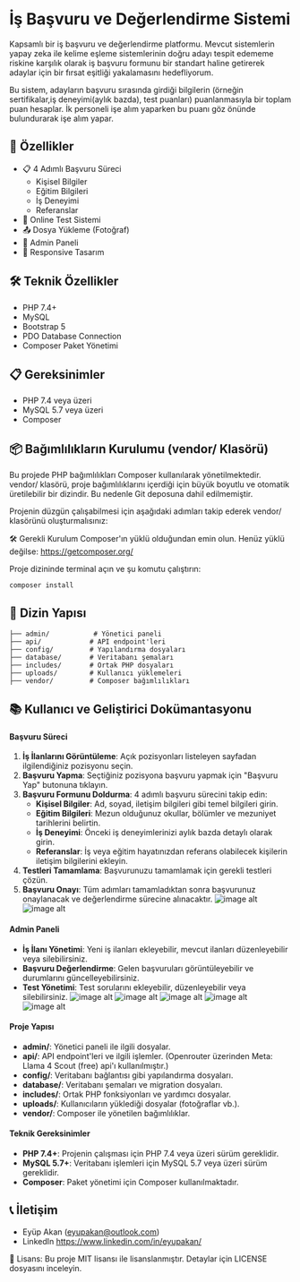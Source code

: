 # İş Başvuru ve Değerlendirme Sistemi

Kapsamlı bir iş başvuru ve değerlendirme platformu. Mevcut sistemlerin yapay zeka ile kelime eşleme sistemlerinin doğru adayı tespit edememe riskine karşılık olarak iş başvuru formunu bir standart haline getirerek adaylar için bir fırsat eşitliği yakalamasını hedefliyorum.
 
Bu sistem, adayların başvuru sırasında girdiği bilgilerin (örneğin sertifikalar,iş deneyimi(aylık bazda), test puanları) puanlanmasıyla bir toplam puan hesaplar. İk personeli işe alım yaparken bu puanı göz önünde bulundurarak işe alım yapar.

## 🌟 Özellikler

- 📋 4 Adımlı Başvuru Süreci
  - Kişisel Bilgiler
  - Eğitim Bilgileri
  - İş Deneyimi
  - Referanslar
- 📝 Online Test Sistemi
- 📤 Dosya Yükleme (Fotoğraf)
- 👥 Admin Paneli
- 📱 Responsive Tasarım


## 🛠️ Teknik Özellikler

- PHP 7.4+
- MySQL
- Bootstrap 5
- PDO Database Connection
- Composer Paket Yönetimi

## 📋 Gereksinimler

- PHP 7.4 veya üzeri
- MySQL 5.7 veya üzeri
- Composer

## 📦 Bağımlılıkların Kurulumu (vendor/ Klasörü)
Bu projede PHP bağımlılıkları Composer kullanılarak yönetilmektedir. vendor/ klasörü, proje bağımlılıklarını içerdiği için büyük boyutlu ve otomatik üretilebilir bir dizindir. Bu nedenle Git deposuna dahil edilmemiştir.

Projenin düzgün çalışabilmesi için aşağıdaki adımları takip ederek vendor/ klasörünü oluşturmalısınız:

🛠️ Gerekli Kurulum
Composer'ın yüklü olduğundan emin olun.
Henüz yüklü değilse: https://getcomposer.org/

Proje dizininde terminal açın ve şu komutu çalıştırın:

```bash
composer install
```


## 📁 Dizin Yapısı

```
├── admin/           # Yönetici paneli
├── api/            # API endpoint'leri
├── config/         # Yapılandırma dosyaları
├── database/       # Veritabanı şemaları
├── includes/       # Ortak PHP dosyaları
├── uploads/        # Kullanıcı yüklemeleri
├── vendor/         # Composer bağımlılıkları
```


## 📚 Kullanıcı ve Geliştirici Dokümantasyonu


#### Başvuru Süreci
1. **İş İlanlarını Görüntüleme**: Açık pozisyonları listeleyen sayfadan ilgilendiğiniz pozisyonu seçin.
2. **Başvuru Yapma**: Seçtiğiniz pozisyona başvuru yapmak için "Başvuru Yap" butonuna tıklayın.
3. **Başvuru Formunu Doldurma**: 4 adımlı başvuru sürecini takip edin:
   - **Kişisel Bilgiler**: Ad, soyad, iletişim bilgileri gibi temel bilgileri girin.
   - **Eğitim Bilgileri**: Mezun olduğunuz okullar, bölümler ve mezuniyet tarihlerini belirtin.
   - **İş Deneyimi**: Önceki iş deneyimlerinizi aylık bazda detaylı olarak girin.
   - **Referanslar**: İş veya eğitim hayatınızdan referans olabilecek kişilerin iletişim bilgilerini ekleyin.
4. **Testleri Tamamlama**: Başvurunuzu tamamlamak için gerekli testleri çözün.
5. **Başvuru Onayı**: Tüm adımları tamamladıktan sonra başvurunuz onaylanacak ve değerlendirme sürecine alınacaktır.
![image alt](https://github.com/eyupakan/ise_alim_ve_degerlendirme_sistemi/blob/892bbe85d90c68717ee860cf5c0d8a491f6af148/uploads/photos/ui_6.png)
![image alt](https://github.com/eyupakan/ise_alim_ve_degerlendirme_sistemi/blob/892bbe85d90c68717ee860cf5c0d8a491f6af148/uploads/photos/ui_7.png)

#### Admin Paneli
- **İş İlanı Yönetimi**: Yeni iş ilanları ekleyebilir, mevcut ilanları düzenleyebilir veya silebilirsiniz.
- **Başvuru Değerlendirme**: Gelen başvuruları görüntüleyebilir ve durumlarını güncelleyebilirsiniz.
- **Test Yönetimi**: Test sorularını ekleyebilir, düzenleyebilir veya silebilirsiniz.
![image alt](https://github.com/eyupakan/ise_alim_ve_degerlendirme_sistemi/blob/892bbe85d90c68717ee860cf5c0d8a491f6af148/uploads/photos/ui_5.jpg)
![image alt](https://github.com/eyupakan/ise_alim_ve_degerlendirme_sistemi/blob/892bbe85d90c68717ee860cf5c0d8a491f6af148/uploads/photos/ui_4.png)
![image alt](https://github.com/eyupakan/ise_alim_ve_degerlendirme_sistemi/blob/892bbe85d90c68717ee860cf5c0d8a491f6af148/uploads/photos/ui_1.png)
![image alt](https://github.com/eyupakan/ise_alim_ve_degerlendirme_sistemi/blob/892bbe85d90c68717ee860cf5c0d8a491f6af148/uploads/photos/ui_2.png)
![image alt](https://github.com/eyupakan/ise_alim_ve_degerlendirme_sistemi/blob/892bbe85d90c68717ee860cf5c0d8a491f6af148/uploads/photos/ui_3.png)


#### Proje Yapısı
- **admin/**: Yönetici paneli ile ilgili dosyalar.
- **api/**: API endpoint'leri ve ilgili işlemler. (Openrouter üzerinden Meta: Llama 4 Scout (free) api'ı kullanılmıştır.)
- **config/**: Veritabanı bağlantısı gibi yapılandırma dosyaları.
- **database/**: Veritabanı şemaları ve migration dosyaları.
- **includes/**: Ortak PHP fonksiyonları ve yardımcı dosyalar.
- **uploads/**: Kullanıcıların yüklediği dosyalar (fotoğraflar vb.).
- **vendor/**: Composer ile yönetilen bağımlılıklar.

#### Teknik Gereksinimler
- **PHP 7.4+**: Projenin çalışması için PHP 7.4 veya üzeri sürüm gereklidir.
- **MySQL 5.7+**: Veritabanı işlemleri için MySQL 5.7 veya üzeri sürüm gereklidir.
- **Composer**: Paket yönetimi için Composer kullanılmaktadır.

## 📞 İletişim

- Eyüp Akan (eyupakan@outlook.com)
- LinkedIn https://www.linkedin.com/in/eyupakan/

🔐 Lisans: Bu proje MIT lisansı ile lisanslanmıştır. Detaylar için LICENSE dosyasını inceleyin.
